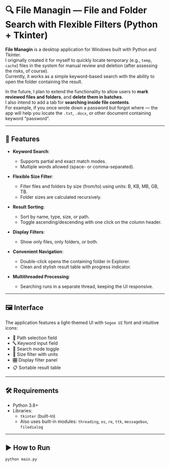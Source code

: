 # 🔍 File Managin — File and Folder Search with Flexible Filters (Python + Tkinter)

**File Managin** is a desktop application for Windows built with Python and Tkinter.  
I originally created it for myself to quickly locate temporary (e.g., `temp`, `cache`) files in the system for manual review and deletion (after assessing the risks, of course).  
Currently, it works as a simple keyword-based search with the ability to open the folder containing the result.  

In the future, I plan to extend the functionality to allow users to **mark reviewed files and folders**, and **delete them in batches**.  
I also intend to add a tab for **searching inside file contents**.  
For example, if you once wrote down a password but forgot where — the app will help you locate the `.txt`, `.docx`, or other document containing keyword "password".

---

## 🚀 Features

- **Keyword Search**:
  - Supports partial and exact match modes.
  - Multiple words allowed (space- or comma-separated).

- **Flexible Size Filter**:
  - Filter files and folders by size (from/to) using units: B, KB, MB, GB, TB.
  - Folder sizes are calculated recursively.

- **Result Sorting**:
  - Sort by name, type, size, or path.
  - Toggle ascending/descending with one click on the column header.

- **Display Filters**:
  - Show only files, only folders, or both.

- **Convenient Navigation**:
  - Double-click opens the containing folder in Explorer.
  - Clean and stylish result table with progress indicator.

- **Multithreaded Processing**:
  - Searching runs in a separate thread, keeping the UI responsive.

---

## 🖼 Interface

The application features a light-themed UI with `Segoe UI` font and intuitive icons:

- 💼 Path selection field  
- 🔤 Keyword input field  
- 🎯 Search mode toggle  
- 📏 Size filter with units  
- 🎛 Display filter panel  
- 📋 Sortable result table  

---

## 🛠 Requirements

- Python 3.8+
- Libraries:
  - `tkinter` (built-in)
  - Also uses built-in modules: `threading`, `os`, `re`, `ttk`, `messagebox`, `filedialog`

---

## ▶️ How to Run

```bash
python main.py
